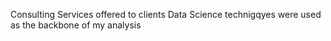 Consulting Services offered to clients 
Data Science technigqyes were used as the backbone of my analysis 
